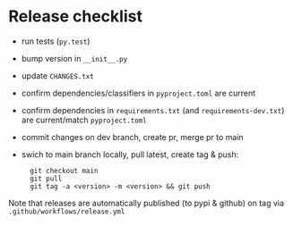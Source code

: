 # Release checklist

- run tests (`py.test`)
- bump version in `__init__.py`
- update `CHANGES.txt`
- confirm dependencies/classifiers in `pyproject.toml` are current
- confirm dependencies in `requirements.txt` (and `requirements-dev.txt`) are current/match `pyproject.toml`
- commit changes on dev branch, create pr, merge pr to main
- swich to main branch locally, pull latest, create tag & push:
		
		git checkout main
		git pull
		git tag -a <version> -m <version> && git push

Note that releases are automatically published (to pypi & github) on tag via `.github/workflows/release.yml`